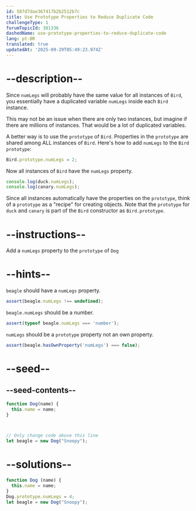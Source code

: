```yaml
---
id: 587d7dae367417b2b2512b7c
title: Use Prototype Properties to Reduce Duplicate Code
challengeType: 1
forumTopicId: 301336
dashedName: use-prototype-properties-to-reduce-duplicate-code
lang: pt-BR
translated: true
updatedAt: '2025-09-29T05:49:23.974Z'
---
```


# --description--

Since `numLegs` will probably have the same value for all instances of `Bird`, you essentially have a duplicated variable `numLegs` inside each `Bird` instance.

This may not be an issue when there are only two instances, but imagine if there are millions of instances. That would be a lot of duplicated variables.

A better way is to use the `prototype` of `Bird`. Properties in the `prototype` are shared among ALL instances of `Bird`. Here's how to add `numLegs` to the `Bird prototype`:

```js
Bird.prototype.numLegs = 2;
```

Now all instances of `Bird` have the `numLegs` property.

```js
console.log(duck.numLegs);
console.log(canary.numLegs);
```

Since all instances automatically have the properties on the `prototype`, think of a `prototype` as a "recipe" for creating objects. Note that the `prototype` for `duck` and `canary` is part of the `Bird` constructor as `Bird.prototype`.

# --instructions--

Add a `numLegs` property to the `prototype` of `Dog`

# --hints--

`beagle` should have a `numLegs` property.

```js
assert(beagle.numLegs !== undefined);
```

`beagle.numLegs` should be a number.

```js
assert(typeof beagle.numLegs === 'number');
```

`numLegs` should be a `prototype` property not an own property.

```js
assert(beagle.hasOwnProperty('numLegs') === false);
```

# --seed--

## --seed-contents--

```js
function Dog(name) {
  this.name = name;
}



// Only change code above this line
let beagle = new Dog("Snoopy");
```

# --solutions--

```js
function Dog (name) {
  this.name = name;
}
Dog.prototype.numLegs = 4;
let beagle = new Dog("Snoopy");
```
